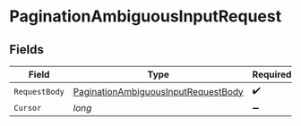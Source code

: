 # PaginationAmbiguousInputRequest


## Fields

| Field                                                                                                 | Type                                                                                                  | Required                                                                                              | Description                                                                                           |
| ----------------------------------------------------------------------------------------------------- | ----------------------------------------------------------------------------------------------------- | ----------------------------------------------------------------------------------------------------- | ----------------------------------------------------------------------------------------------------- |
| `RequestBody`                                                                                         | [PaginationAmbiguousInputRequestBody](../../Models/Operations/PaginationAmbiguousInputRequestBody.md) | :heavy_check_mark:                                                                                    | N/A                                                                                                   |
| `Cursor`                                                                                              | *long*                                                                                                | :heavy_minus_sign:                                                                                    | N/A                                                                                                   |